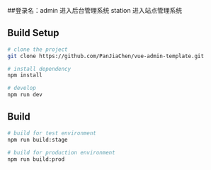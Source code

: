 ##登录名：admin 进入后台管理系统  station  进入站点管理系统



## Build Setup

```bash
# clone the project
git clone https://github.com/PanJiaChen/vue-admin-template.git

# install dependency
npm install

# develop
npm run dev
```

## Build

```bash
# build for test environment
npm run build:stage

# build for production environment
npm run build:prod
```
